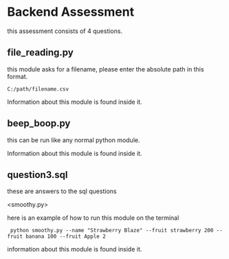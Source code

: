 <h1>Backend Assessment</h1>

this assessment consists of 4 questions.

<h2>file_reading.py</h2>

this module asks for a filename, please enter the absolute path in this format.

``C:/path/filename.csv``

Information about this module is found inside it.


<h2>beep_boop.py</h2>

this can be run like any normal python module.


Information about this module is found inside it.


<h2>question3.sql</h2>
these are answers to the sql questions


<smoothy.py>

here is an example of how to run this module on the terminal

`` python smoothy.py --name "Strawberry Blaze" --fruit strawberry 200 --fruit banana 100 --fruit Apple 2``

information about this module is found inside it.

